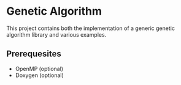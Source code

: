 # Genetic Algorithm

This project contains both the implementation of a generic genetic algorithm library and various examples.

## Prerequesites

* OpenMP (optional)
* Doxygen (optional)

